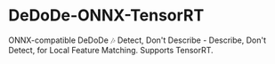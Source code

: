 # DeDoDe-ONNX-TensorRT
ONNX-compatible DeDoDe 🎶 Detect, Don't Describe - Describe, Don't Detect, for Local Feature Matching. Supports TensorRT.
